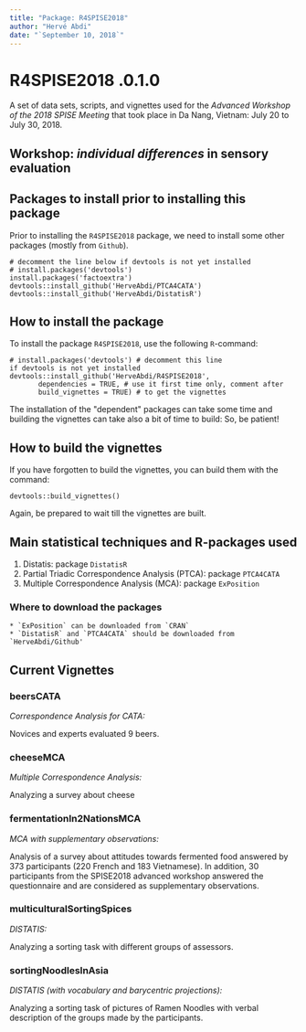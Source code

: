 ```yaml
---
title: "Package: R4SPISE2018"
author: "Hervé Abdi"
date: "`September 10, 2018`"
---
```


# R4SPISE2018 .0.1.0

 A set of data sets, scripts, and vignettes 
 used for the *Advanced Workshop of the 2018 SPISE Meeting*
 that took place in Da Nang, Vietnam: July 20 to July 30, 2018. 

## Workshop: *individual differences* in sensory evaluation

## Packages to install prior to installing this package

Prior to installing the `R4SPISE2018` package, 
we need to install some other packages (mostly from `Github`).

```{r}
# decomment the line below if devtools is not yet installed
# install.packages('devtools') 
install.packages('factoextra')
devtools::install_github('HerveAbdi/PTCA4CATA')
devtools::install_github('HerveAbdi/DistatisR')
```

## How to install the package

To install the package `R4SPISE2018`, use the following `R`-command:
```{r}
# install.packages('devtools') # decomment this line 
if devtools is not yet installed
devtools::install_github('HerveAbdi/R4SPISE2018', 
       dependencies = TRUE, # use it first time only, comment after
       build_vignettes = TRUE) # to get the vignettes
```
The installation of the "dependent" packages can take some time and
building the vignettes can take also a bit of time to build:
So, be patient!

## How to build the vignettes

If you have forgotten to build the vignettes, you can build them with
the command:
```{r}
devtools::build_vignettes()
```
Again, be prepared to wait till the vignettes are built.

## Main statistical techniques and R-packages used

1. Distatis: package `DistatisR`
2. Partial Triadic Correspondence Analysis (PTCA): package `PTCA4CATA`
3. Multiple Correspondence Analysis (MCA): package `ExPosition`

### Where to download the packages

    * `ExPosition` can be downloaded from `CRAN`
    * `DistatisR` and `PTCA4CATA` should be downloaded from `HerveAbdi/Github'

## Current Vignettes


### beersCATA		

*Correspondence Analysis for CATA:*

Novices and experts evaluated 9 beers.

### cheeseMCA	

*Multiple Correspondence Analysis:*

Analyzing a survey about cheese

### fermentationIn2NationsMCA

*MCA with supplementary observations:*

Analysis of a survey about attitudes towards fermented food answered by 373 participants (220 French and 183 Vietnamese). In addition, 30 participants from the SPISE2018 advanced workshop answered the questionnaire and are considered as supplementary observations.


### multiculturalSortingSpices	

*DISTATIS:*

Analyzing a sorting task with different groups of assessors.

### sortingNoodlesInAsia

*DISTATIS (with vocabulary and barycentric projections):*

Analyzing a sorting task of pictures of Ramen Noodles
with verbal description of the groups made by  the participants.

